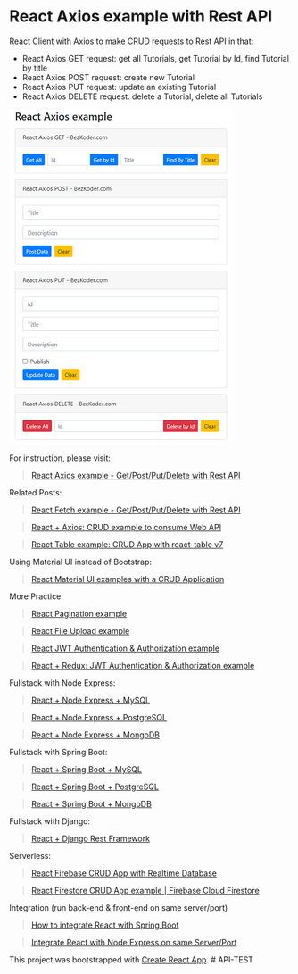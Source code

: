 # React Axios example with Rest API

React Client with Axios to make CRUD requests to Rest API in that:

- React Axios GET request: get all Tutorials, get Tutorial by Id, find Tutorial by title
- React Axios POST request: create new Tutorial
- React Axios PUT request: update an existing Tutorial
- React Axios DELETE request: delete a Tutorial, delete all Tutorials

![react-axios-example](react-axios-example.png)

For instruction, please visit:
> [React Axios example - Get/Post/Put/Delete with Rest API](https://www.bezkoder.com/react-axios-example/)

Related Posts:
> [React Fetch example - Get/Post/Put/Delete with Rest API](https://www.bezkoder.com/react-fetch-example/)

> [React + Axios: CRUD example to consume Web API](https://www.bezkoder.com/react-crud-web-api/)

> [React Table example: CRUD App with react-table v7](https://www.bezkoder.com/react-table-example-hooks-crud/)

Using Material UI instead of Bootstrap:

> [React Material UI examples with a CRUD Application](https://www.bezkoder.com/react-material-ui-examples-crud/)

More Practice:

> [React Pagination example](https://www.bezkoder.com/react-pagination-material-ui/)

> [React File Upload example](https://www.bezkoder.com/react-file-upload-axios/)

> [React JWT Authentication & Authorization example](https://www.bezkoder.com/react-jwt-auth/)

> [React + Redux: JWT Authentication & Authorization example](https://www.bezkoder.com/react-redux-jwt-auth/)

Fullstack with Node Express:

> [React + Node Express + MySQL](https://www.bezkoder.com/react-node-express-mysql/)

> [React + Node Express + PostgreSQL](https://www.bezkoder.com/react-node-express-postgresql/)

> [React + Node Express + MongoDB](https://www.bezkoder.com/react-node-express-mongodb-mern-stack/)

Fullstack with Spring Boot:

> [React + Spring Boot + MySQL](https://www.bezkoder.com/react-spring-boot-crud/)

> [React + Spring Boot + PostgreSQL](https://www.bezkoder.com/spring-boot-react-postgresql/)

> [React + Spring Boot + MongoDB](https://www.bezkoder.com/react-spring-boot-mongodb/)

Fullstack with Django:

> [React + Django Rest Framework](https://www.bezkoder.com/django-react-axios-rest-framework/)

Serverless:

> [React Firebase CRUD App with Realtime Database](https://www.bezkoder.com/react-firebase-crud/)

> [React Firestore CRUD App example | Firebase Cloud Firestore](https://www.bezkoder.com/react-firestore-crud/)

Integration (run back-end & front-end on same server/port)

> [How to integrate React with Spring Boot](https://www.bezkoder.com/integrate-reactjs-spring-boot/)

> [Integrate React with Node Express on same Server/Port](https://www.bezkoder.com/integrate-react-express-same-server-port/)

This project was bootstrapped with [Create React App](https://github.com/facebook/create-react-app).
#   A P I - T E S T 
 
 